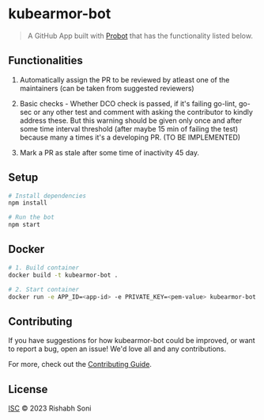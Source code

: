 # kubearmor-bot

> A GitHub App built with [Probot](https://github.com/probot/probot) that has the functionality listed below.

## Functionalities

1) Automatically assign the PR to be reviewed by atleast one of the maintainers (can be taken from suggested reviewers)

2) Basic checks - Whether DCO check is passed, if it's failing go-lint, go-sec or any other test and comment with asking the contributor to kindly address these. But this warning should be given only     once and after some time interval threshold (after maybe 15 min of failing the test) because many a times it's a developing PR. (TO BE IMPLEMENTED)

3) Mark a PR as stale after some time of inactivity 45 day.


## Setup

```sh
# Install dependencies
npm install

# Run the bot
npm start
```

## Docker

```sh
# 1. Build container
docker build -t kubearmor-bot .

# 2. Start container
docker run -e APP_ID=<app-id> -e PRIVATE_KEY=<pem-value> kubearmor-bot
```

## Contributing

If you have suggestions for how kubearmor-bot could be improved, or want to report a bug, open an issue! We'd love all and any contributions.

For more, check out the [Contributing Guide](CONTRIBUTING.md).

## License

[ISC](LICENSE) © 2023 Rishabh Soni
